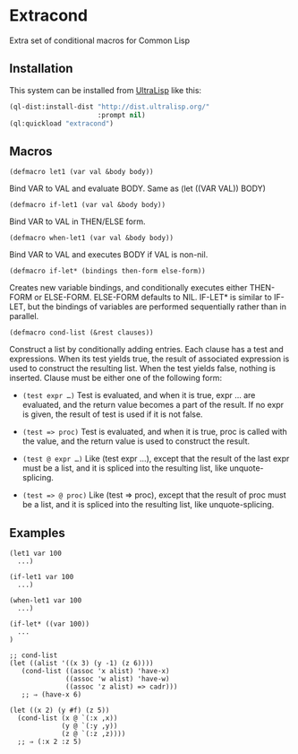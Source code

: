 # Extracond

Extra set of conditional macros for Common Lisp

## Installation

This system can be installed from [UltraLisp](https://ultralisp.org/) like this:

```lisp
(ql-dist:install-dist "http://dist.ultralisp.org/"
                      :prompt nil)
(ql:quickload "extracond")
```

## Macros

```common-lisp
(defmacro let1 (var val &body body))
```
Bind VAR to VAL and evaluate BODY. Same as (let ((VAR VAL)) BODY)

```common-lisp
(defmacro if-let1 (var val &body body))
```
Bind VAR to VAL in THEN/ELSE form.

```common-lisp
(defmacro when-let1 (var val &body body))
```
Bind VAR to VAL and executes BODY if VAL is non-nil.

```common-lisp
(defmacro if-let* (bindings then-form else-form))
```
Creates new variable bindings, and conditionally executes either THEN-FORM or ELSE-FORM. ELSE-FORM defaults to NIL.
IF-LET* is similar to IF-LET, but the bindings of variables are performed sequentially rather than in parallel.

```common-lisp
(defmacro cond-list (&rest clauses))
```
Construct a list by conditionally adding entries. Each clause has a test and expressions.
When its test yields true, the result of associated expression is used to construct the resulting list.
When the test yields false, nothing is inserted.
Clause must be either one of the following form:
- `(test expr …)`
Test is evaluated, and when it is true, expr … are evaluated, and the return value
becomes a part of the result.
If no expr is given, the result of test is used if it is not false.

- `(test => proc)`
Test is evaluated, and when it is true, proc is called with the value,
and the return value is used to construct the result.

- `(test @ expr …)`
Like (test expr …), except that the result of the last expr must be a list,
and it is spliced into the resulting list, like unquote-splicing.

- `(test => @ proc)`
Like (test => proc), except that the result of proc must be a list,
and it is spliced into the resulting list, like unquote-splicing.

## Examples

```common-lisp
(let1 var 100
  ...)

(if-let1 var 100
  ...)

(when-let1 var 100
  ...)
  
(if-let* ((var 100))
  ...
)

;; cond-list
(let ((alist '((x 3) (y -1) (z 6))))
   (cond-list ((assoc 'x alist) 'have-x)
              ((assoc 'w alist) 'have-w)
              ((assoc 'z alist) => cadr)))
   ;; ⇒ (have-x 6)

(let ((x 2) (y #f) (z 5))
  (cond-list (x @ `(:x ,x))
             (y @ `(:y ,y))
             (z @ `(:z ,z))))
  ;; ⇒ (:x 2 :z 5)

```
